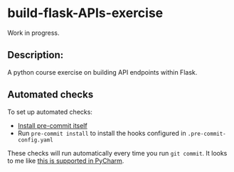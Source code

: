 # build-flask-APIs-exercise

Work in progress.

## Description:
A python course exercise on building API endpoints within Flask.


## Automated checks

To set up automated checks:

* [Install pre-commit itself](https://pre-commit.com/#install)
* Run `pre-commit install` to install the hooks configured in `.pre-commit-config.yaml`

These checks will run automatically every time you run `git commit`. It looks to me like
[this is supported in PyCharm](https://youtrack.jetbrains.com/issue/IDEA-82777/Git-Show-the-output-of-the-git-hook-scripts).

